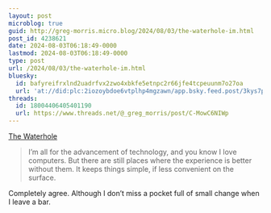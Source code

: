 ```yaml
---
layout: post
microblog: true
guid: http://greg-morris.micro.blog/2024/08/03/the-waterhole-im.html
post_id: 4238621
date: 2024-08-03T06:18:49-0000
lastmod: 2024-08-03T06:18:49-0000
type: post
url: /2024/08/03/the-waterhole-im.html
bluesky:
  id: bafyreifrxlnd2uadrfvx2zwo4xbkfe5etnpc2r66jfe4tcpeuunm7o27oa
  url: 'at://did:plc:2iozoybdoe6vtplhp4mgzawn/app.bsky.feed.post/3kys7pjgllh22'
threads:
  id: 18004406405401190
  url: https://www.threads.net/@_greg_morris/post/C-MowC6NIWp
---
```

<a href="https://heydingus.net/blog/2024/8/the-waterhole" class="u-in-reply-to">The Waterhole</a>
> I’m all for the advancement of technology, and you know I love computers. But there are still places where the experience is better without them. It keeps things simple, if less convenient on the surface.


Completely agree. Although I don’t miss a pocket full of small change when I leave a bar. 
